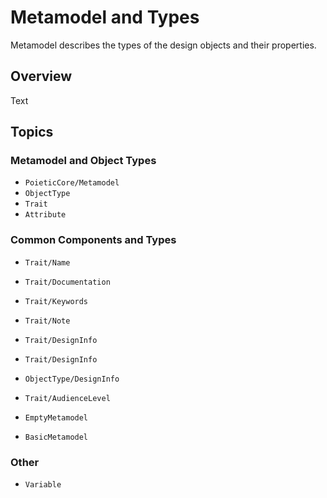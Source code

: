 # Metamodel and Types

Metamodel describes the types of the design objects and their properties.

## Overview

<!--@START_MENU_TOKEN@-->Text<!--@END_MENU_TOKEN@-->

## Topics

### Metamodel and Object Types

- ``PoieticCore/Metamodel``
- ``ObjectType``
- ``Trait``
- ``Attribute``

### Common Components and Types

- ``Trait/Name``
- ``Trait/Documentation``
- ``Trait/Keywords``
- ``Trait/Note``
- ``Trait/DesignInfo``
- ``Trait/DesignInfo``
- ``ObjectType/DesignInfo``
- ``Trait/AudienceLevel``

- ``EmptyMetamodel``
- ``BasicMetamodel``

### Other

- ``Variable``

